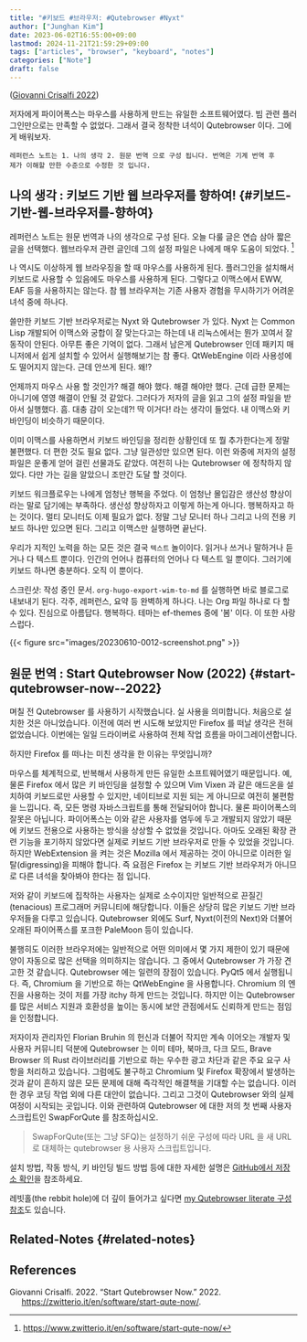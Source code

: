 ```yaml
---
title: "#키보드 #브라우저: #Qutebrowser #Nyxt"
author: ["Junghan Kim"]
date: 2023-06-02T16:55:00+09:00
lastmod: 2024-11-21T21:59:29+09:00
tags: ["articles", "browser", "keyboard", "notes"]
categories: ["Note"]
draft: false
---
```


(<a href="#citeproc_bib_item_1">Giovanni Crisalfi 2022</a>)

저자에게 파이어폭스는 마우스를 사용하게 만드는 유일한 소프트웨어였다. 빔 관련 플러그인만으로는 만족할 수 없었다. 그래서 결국 정착한 녀석이 Qutebrowser 이다. 그에게 배워보자.

<!--more-->

```text
레퍼런스 노트는 1. 나의 생각 2. 원문 번역 으로 구성 됩니다. 번역은 기계 번역 후
제가 이해할 만한 수준으로 수정한 것 입니다.
```


## <span class="underline">나의 생각</span> : 키보드 기반 웹 브라우저를 향하여! {#키보드-기반-웹-브라우저를-향하여}

레퍼런스 노트는 원문 번역과 나의 생각으로 구성 된다. 오늘 다룰 글은 연습 삼아 짧은 글을 선택했다. 웹브라우저 관련 글인데 그의 설정 파일은 나에게 매우 도움이 되었다.&nbsp;[^fn:1]

나 역시도 이상하게 웹 브라우징을 할 때 마우스를 사용하게 된다. 플러그인을 설치해서 키보드로 사용할 수 있음에도 마우스를 사용하게 된다. 그렇다고 이맥스에서 EWW, EAF 등을 사용하지는 않는다. 참 웹 브라우저는 기존 사용자 경험을 무시하기가 어려운 녀석 중에 하나다.

쓸만한 키보드 기반 브라우저로는 Nyxt 와 Qutebrowser 가 있다. Nyxt 는 Common Lisp 개발되어 이맥스와 궁합이 잘 맞는다고는 하는데 내 리눅스에서는 뭔가 꼬여서 잘 동작이 안된다. 아무튼 좋은 기억이 없다. 그래서 남은게 Qutebrowser 인데 패키지 매니저에서 쉽게 설치할 수 있어서 실행해보기는 참 좋다. QtWebEngine 이라 사용성에도 떨어지지 않는다. 근데 안쓰게 된다. 왜!?

언제까지 마우스 사용 할 것인가? 해결 해야 했다. 해결 해야만 했다. 근데 급한 문제는 아니기에 영영 해결이 안될 것 같았다. 그러다가 저자의 글을 읽고 그의 설정 파일을 받아서 실행했다. 흠. 대충 감이 오는데?! 딱 이거다! 라는 생각이 들었다. 내 이맥스와 키 바인딩이 비슷하기 때문이다.

이미 이맥스를 사용하면서 키보드 바인딩을 정리한 상황인데 또 뭘 추가한다는게 정말 불편했다. 더 편한 것도 필요 없다. 그냥 일관성만 있으면 된다. 이런 와중에 저자의 설정 파일은 운좋게 얻어 걸린 선물과도 같았다. 여전히 나는 Qutebrowser 에 정착하지 않았다. 다만 가는 길을 알았으니 조만간 도달 할 것이다.

키보드 워크플로우는 나에게 엄청난 행복을 주었다. 이 엄청난 몰입감은 생산성 향상이라는 말로 담기에는 부족하다. 생산성 향상하자고 이렇게 하는게 아니다. 행복하자고 하는 것이다. 멀티 모니터도 이제 필요가 없다. 정말 그냥 모니터 하나 그리고 나의 전용 키보드 하나만 있으면 된다. 그리고 이맥스만 실행하면 끝난다.

우리가 지적인 노력을 하는 모든 것은 결국 `텍스트` 놀이이다. 읽거나 쓰거나 말하거나 듣거나 다 텍스트 뿐이다. 인간의 언어나 컴퓨터의 언어나 다 텍스트 일 뿐이다. 그러기에 키보드 하나면 충분하다. 오직 이 뿐이다.

<div class="hint">

스크린샷: 작성 중인 문서. `org-hugo-export-wim-to-md` 를 실행하면 바로 블로그로 내보내기 된다. 각주, 레퍼런스, 요약 등 완벽하게 하나다. 나는 Org 파일 하나로 다 할 수 있다. 진심으로 아름답다. 행복하다. 테마는 ef-themes 중에 '봄' 이다. 이 또한 사랑스럽다.

</div>

{{< figure src="images/20230610-0012-screenshot.png" >}}


## <span class="underline">원문 번역</span> : Start Qutebrowser Now (2022) {#start-qutebrowser-now--2022}

며칠 전 Qutebrowser 를 사용하기 시작했습니다. 실 사용을 의미합니다. 처음으로 설치한 것은 아니었습니다. 이전에 여러 번 시도해 보았지만 Firefox 를 떠날 생각은 전혀 없었습니다. 이번에는 일일 드라이버로 사용하여 전체 작업 흐름을 마이그레이션합니다.

하지만 Firefox 를 떠나는 미친 생각을 한 이유는 무엇입니까?

마우스를 체계적으로, 반복해서 사용하게 만든 유일한 소프트웨어였기 때문입니다. 예, 물론 Firefox 에서 많은 키 바인딩을 설정할 수 있으며 Vim Vixen 과 같은 애드온을 설치하여 키보드로만 사용할 수 있지만, 네이티브로 지원 되는 게 아니므로 여전히 불편함을 느낍니다. 즉, 모든 명령 자바스크립트를 통해 전달되어야 합니다. 물론 파이어폭스의 잘못은 아닙니다. 파이어폭스는 이와 같은 사용자를 염두에 두고 개발되지 않았기 때문에 키보드 전용으로 사용하는 방식을 상상할 수 없었을 것입니다. 아마도 오래된 확장 관련 기능을 포기하지 않았다면 실제로 키보드 기반 브라우저로 만들 수 있었을 것입니다. 하지만 WebExtension 을 켜는 것은 Mozilla 에서 제공하는 것이 아니므로 이러한 일탈(digressing)을 피해야 합니다. 즉 요점은 Firefox 는 키보드 기반 브라우저가 아니므로 다른 녀석을 찾아봐야 한다는 점 입니다.

저와 같이 키보드에 집착하는 사용자는 실제로 소수이지만 일반적으로 끈질긴(tenacious) 프로그래머 커뮤니티에 해당합니다. 이들은 상당히 많은 키보드 기반 브라우저들을 다루고 있습니다. Qutebrowser 외에도 Surf, Nyxt(이전의 Next)와 더불어 오래된 파이어폭스를 포크한 PaleMoon 등이 있습니다.

불행히도 이러한 브라우저에는 일반적으로 어떤 의미에서 몇 가지 제한이 있기 때문에 양이 자동으로 많은 선택을 의미하지는 않습니다. 그 중에서 Qutebrowser 가 가장 견고한 것 같습니다. Qutebrowser 에는 일련의 장점이 있습니다. PyQt5 에서 실행됩니다. 즉, Chromium 을 기반으로 하는 QtWebEngine 을 사용합니다. Chromium 의 엔진을 사용하는 것이 저를 가장 itchy 하게 만드는 것입니다. 하지만 이는 Qutebrowser 를 많은 서비스 지원과 호환성을 높이는 동시에 보안 관점에서도 신뢰하게 만드는 점임을 인정합니다.

저자이자 관리자인 Florian Bruhin 의 헌신과 더불어 작지만 계속 이어오는 개발자 및 사용자 커뮤니티 덕분에 Qutebrowser 는 이미 테마, 북마크, 다크 모드, Brave Browser 의 Rust 라이브러리를 기반으로 하는 우수한 광고 차단과 같은 주요 요구 사항을 처리하고 있습니다. 그럼에도 불구하고 Chromium 및 Firefox 확장에서 발생하는 것과 같이 흔하지 않은 모든 문제에 대해 즉각적인 해결책을 기대할 수는 없습니다. 이러한 경우 코딩 작업 외에 다른 대안이 없습니다. 그리고 그것이 Qutebrowser 와의 실제 여정이 시작되는 곳입니다. 이와 관련하여 Qutebrowser 에 대한 저의 첫 번째 사용자 스크립트인 SwapForQute 를 참조하십시오.

> SwapForQute(또는 그냥 SFQ)는 설정하기 쉬운 구성에 따라 URL 을 새 URL 로 대체하는 qutebrowser 용 사용자 스크립트입니다.

설치 방법, 작동 방식, 키 바인딩 빌드 방법 등에 대한 자세한 설명은 [GitHub에서 저장소 확인](https://github.com/gicrisf/swapforqute)을 참조하세요.

레빗홀(the rebbit hole)에 더 깊이 들어가고 싶다면 [my Qutebrowser literate 구성 참조](https://github.com/gicrisf/qute-config)도 있습니다.


## Related-Notes {#related-notes}

## References

<style>.csl-entry{text-indent: -1.5em; margin-left: 1.5em;}</style><div class="csl-bib-body">
  <div class="csl-entry"><a id="citeproc_bib_item_1"></a>Giovanni Crisalfi. 2022. “Start Qutebrowser Now.” 2022. <a href="https://zwitterio.it/en/software/start-qute-now/">https://zwitterio.it/en/software/start-qute-now/</a>.</div>
</div>

[^fn:1]: <https://www.zwitterio.it/en/software/start-qute-now/>
